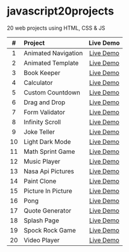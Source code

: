 # javascript20projects
20 web projects using HTML, CSS &amp; JS

| #  |       Project       | Live Demo |
|:--:|:--------------------|:---------:|
| 1  | Animated Navigation | [Live Demo](https://aa-animated-navigation-2.netlify.app/) |
| 2  | Animated Template | [Live Demo](https://aa-animated-template.netlify.app/) | 
| 3  | Book Keeper | [Live Demo](https://aa-book-keeper.netlify.app/) | 
| 4  | Calculator | [Live Demo](https://aa-calc.netlify.app/) |
| 5  | Custom Countdown | [Live Demo](https://aa-custom-countdown.netlify.app/) |
| 6  | Drag and Drop | [Live Demo](https://aa-drag-and-drop.netlify.app/) |
| 7  | Form Validator | [Live Demo](https://aa-form-validator.netlify.app/) |
| 8  | Infinity Scroll | [Live Demo](https://aa-infinity-scroll.netlify.app/) |
| 9  | Joke Teller | [Live Demo](https://aa-joke-teller.netlify.app/) |
| 10 | Light Dark Mode | [Live Demo](https://aa-light-dark-mode.netlify.app/) |
| 11 | Math Sprint Game | [Live Demo](https://aa-math-sprint-game.netlify.app/) |
| 12 | Music Player | [Live Demo](https://aa-music-player.netlify.app/) |
| 13 | Nasa Api Pictures | [Live Demo](https://aa-nasa-api-pictures.netlify.app/) |
| 14 | Paint Clone | [Live Demo](https://aa-paint-clone.netlify.app/) |
| 15 | Picture In Picture | [Live Demo](https://aa-picture-in-picture.netlify.app/) |
| 16 | Pong | [Live Demo](https://aa-pong.netlify.app/) |
| 17 | Quote Generator | [Live Demo](https://aa-quote-generator.netlify.app/) |
| 18 | Splash Page | [Live Demo](https://aa-splash-page.netlify.app/) |
| 19 | Spock Rock Game | [Live Demo](https://aa-spock-rock-game.netlify.app/) |
| 20 | Video Player | [Live Demo](https://aa-video-player.netlify.app/) |
